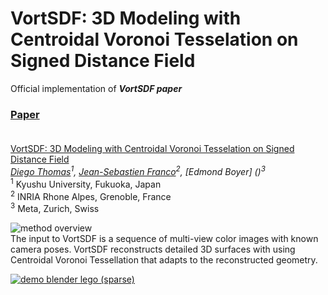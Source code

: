 # VortSDF: 3D Modeling with Centroidal Voronoi Tesselation on Signed Distance Field
Official implementation of ***VortSDF paper***

### [Paper](https://arxiv.org/pdf/2304.09987.pdf)<br><br>
[VortSDF: 3D Modeling with Centroidal Voronoi Tesselation on Signed Distance Field]()<br>
*[Diego Thomas]()<sup>1</sup>, [Jean-Sebastien Franco]()<sup>2</sup>, [Edmond Boyer] ()<sup>3</sup>*<br>
<sup>1</sup> Kyushu University, Fukuoka, Japan<br>
<sup>2</sup> INRIA Rhone Alpes, Grenoble, France<br>
<sup>3</sup> Meta, Zurich, Swiss<br>

![method overview](https://github.com/diegothomas/VortSDF/tree/main/Resources/Images/Teaser.svg)<br>
The input to VortSDF is a sequence of multi-view color images with known camera poses. VortSDF reconstructs detailed 3D surfaces with using Centroidal Voronoi Tessellation that adapts to the reconstructed geometry.<br>

[![demo blender lego (sparse)]()]()


